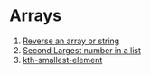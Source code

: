 # Arrays
1. [Reverse an array or string](https://www.geeksforgeeks.org/write-a-program-to-reverse-an-array-or-string/)
2. [Second Largest number in a list](https://www.geeksforgeeks.org/python-program-to-find-second-largest-number-in-a-list/)
3. [kth-smallest-element](https://practice.geeksforgeeks.org/problems/kth-smallest-element5635/1)

